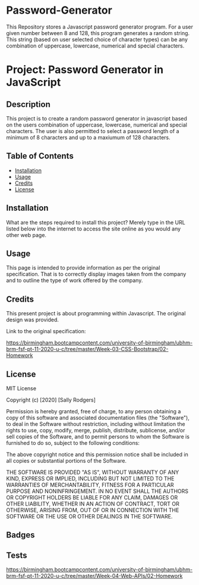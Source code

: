 # Password-Generator
This Repository stores a Javascript password generator program.  For a user given number between 8 and 128, this program generates a random string.  This string (based on user selected choice of character types) can be any combination of uppercase, lowercase, numerical and special characters. 

# Project: Password Generator in JavaScript

## Description 

This project is to create a random password generator in javascript based on the users combination of uppercase, lowercase, numerical and special characters.  The user is also permitted to select a password length of a minimum of 8 characters and up to a maxiumum of 128 characters. 




## Table of Contents 

* [Installation](#installation)
* [Usage](#usage)
* [Credits](#credits)
* [License](#license)


## Installation

What are the steps required to install this project? 
Merely type in the URL listed below into the internet to access the site online as you would any other web page. 


## Usage 

This page is intended to provide information as per the original specification.  That is to correctly display images taken from the company and to outline the type of work offered by the company.


## Credits

This present project is about programming within Javascript.  The original design was provided.

Link to the original specification:

https://birmingham.bootcampcontent.com/university-of-birmingham/ubhm-brm-fsf-pt-11-2020-u-c/tree/master/Week-03-CSS-Bootstrap/02-Homework



## License

MIT License

Copyright (c) [2020] [Sally Rodgers]

Permission is hereby granted, free of charge, to any person obtaining a copy
of this software and associated documentation files (the "Software"), to deal
in the Software without restriction, including without limitation the rights
to use, copy, modify, merge, publish, distribute, sublicense, and/or sell
copies of the Software, and to permit persons to whom the Software is
furnished to do so, subject to the following conditions:

The above copyright notice and this permission notice shall be included in all
copies or substantial portions of the Software.

THE SOFTWARE IS PROVIDED "AS IS", WITHOUT WARRANTY OF ANY KIND, EXPRESS OR
IMPLIED, INCLUDING BUT NOT LIMITED TO THE WARRANTIES OF MERCHANTABILITY,
FITNESS FOR A PARTICULAR PURPOSE AND NONINFRINGEMENT. IN NO EVENT SHALL THE
AUTHORS OR COPYRIGHT HOLDERS BE LIABLE FOR ANY CLAIM, DAMAGES OR OTHER
LIABILITY, WHETHER IN AN ACTION OF CONTRACT, TORT OR OTHERWISE, ARISING FROM,
OUT OF OR IN CONNECTION WITH THE SOFTWARE OR THE USE OR OTHER DEALINGS IN THE
SOFTWARE.




## Badges


## Tests
https://birmingham.bootcampcontent.com/university-of-birmingham/ubhm-brm-fsf-pt-11-2020-u-c/tree/master/Week-04-Web-APIs/02-Homework
